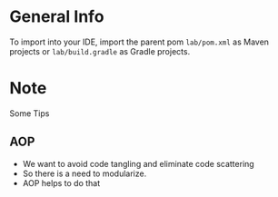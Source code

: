 # General Info

To import into your IDE, import the parent pom `lab/pom.xml` as Maven projects or `lab/build.gradle` as Gradle projects.


# Note
 Some Tips

## AOP
- We want to avoid code tangling and eliminate code scattering
- So there is a need to modularize.
- AOP helps to do that

